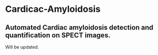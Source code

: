 # Cardicac-Amyloidosis
## Automated Cardiac amyloidosis detection and quantification on SPECT images.
Will be updated.
